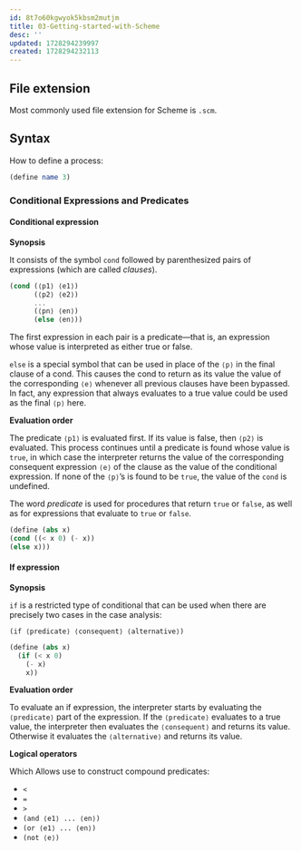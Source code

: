 ```yaml
---
id: 8t7o60kgwyok5kbsm2mutjm
title: 03-Getting-started-with-Scheme
desc: ''
updated: 1728294239997
created: 1728294232113
---
```


## File extension

Most commonly used file extension for Scheme is `.scm`.

## Syntax

How to define a process:

```scm
(define name 3)
```

### Conditional Expressions and Predicates

#### Conditional expression

**Synopsis**

It consists of the symbol `cond` followed by parenthesized pairs of expressions (which are called _clauses_).

```scm
(cond (⟨p1⟩ ⟨e1⟩)
      (⟨p2⟩ ⟨e2⟩)
      ...
      (⟨pn⟩ ⟨en⟩)
      (else ⟨en⟩))
```

The first expression in each pair is a predicate—that is, an expression whose value is interpreted as either true or false.

`else` is a special symbol that can be used in place of the `⟨p⟩` in the final clause of a cond. This causes the cond to return as its value the value of the corresponding `⟨e⟩` whenever all previous clauses have been bypassed. In fact, any expression that always evaluates to a true value could be used as the final `⟨p⟩` here.

**Evaluation order**

The predicate `⟨p1⟩` is evaluated first. If its value is false, then `⟨p2⟩` is evaluated. This process continues until a predicate is found whose value is `true`, in which case the interpreter returns the value of the corresponding consequent expression `⟨e⟩` of the clause as the value of the conditional expression. If none of the `⟨p⟩`’s is found to be `true`, the value of the `cond` is undefined.

The word _predicate_ is used for procedures that return `true` or `false`, as well as for expressions that evaluate to `true` or `false`.

```scm
(define (abs x)
(cond ((< x 0) (- x))
(else x)))
```

#### If expression

**Synopsis**

`if` is a restricted type of conditional that can be used when there are precisely two cases in the case analysis:

`(if ⟨predicate⟩ ⟨consequent⟩ ⟨alternative⟩)`

```scm
(define (abs x)
  (if (< x 0)
    (- x)
    x))
```

**Evaluation order**

To evaluate an if expression, the interpreter starts by evaluating the `⟨predicate⟩` part of the expression. If the `⟨predicate⟩` evaluates to a true value, the interpreter then evaluates the `⟨consequent⟩` and returns its value. Otherwise it evaluates the `⟨alternative⟩` and returns its value.

**Logical operators**

Which Allows use to construct compound predicates:

- `<`
- `=`
- `>`
- `(and ⟨e1⟩ ... ⟨en⟩)`
- `(or ⟨e1⟩ ... ⟨en⟩)`
- `(not ⟨e⟩)`
